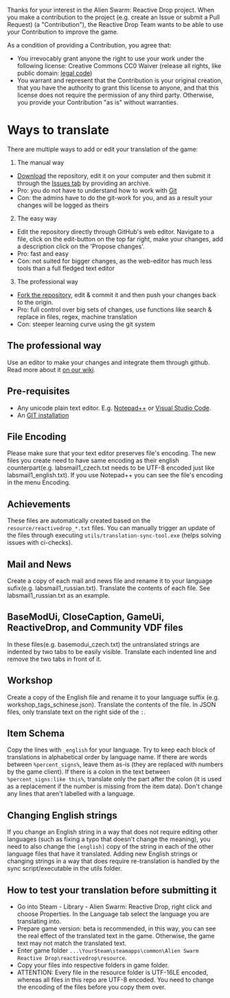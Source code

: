 Thanks for your interest in the Alien Swarm: Reactive Drop project. When you make a
contribution to the project (e.g. create an Issue or submit a Pull Request)
(a "Contribution"), the Reactive Drop Team wants to be able to use your Contribution to improve
the game.

As a condition of providing a Contribution, you agree that:

- You irrevocably grant anyone the right to use your work under the following license: Creative Commons CC0 Waiver (release all rights, like public domain: [legal code](https://creativecommons.org/publicdomain/zero/1.0/))
- You warrant and represent that the Contribution is your original creation, that you have the authority to grant this license to anyone, and that this license does not require the permission of any third party. Otherwise, you provide your Contribution "as is" without warranties.


# Ways to translate
There are multiple ways to add or edit your translation of the game:
1. The manual way
  * [Download](https://github.com/ReactiveDrop/reactivedrop_translations/archive/refs/heads/master.zip) the repository, edit it on your computer and then submit it through the [Issues tab](https://github.com/ReactiveDrop/reactivedrop_translations/issues) by providing an archive.
  * Pro: you do not have to understand how to work with [Git](https://en.wikipedia.org/wiki/Git)
  * Con: the admins have to do the git-work for you, and as a result your changes will be logged as theirs
2. The easy way
  * Edit the repository directly through GitHub's web editor. Navigate to a file, click on the edit-button on the top far right, make your changes, add a description click on the 'Propose changes'.
  * Pro: fast and easy
  * Con: not suited for bigger changes, as the web-editor has much less tools than a full fledged text editor
3. The professional way
  * [Fork the repository](https://github.com/ReactiveDrop/reactivedrop_translations/fork), edit & commit it and then push your changes back to the origin.
  * Pro: full control over big sets of changes, use functions like search & replace in files, regex, machine translation
  * Con: steeper learning curve using the git system

## The professional way
Use an editor to make your changes and integrate them through github.
Read more about it [on our wiki](https://github.com/ReactiveDrop/reactivedrop_translations/wiki).

## Pre-requisites
- Any unicode plain text editor. E.g. [Notepad++](https://notepad-plus-plus.org/) or [Visual Studio Code](https://code.visualstudio.com/).
- An [GIT installation](https://git-scm.com/downloads)

## File Encoding
Please make sure that your text editor preserves file's encoding. The new files you create need to have same encoding as their english counterpart(e.g. labsmail1_czech.txt needs to be UTF-8 encoded just like labsmail1_english.txt). If you use Notepad++ you can see the file's encoding in the menu Encoding.

## Achievements
These files are automatically created based on the `resource/reactivedrop_*.txt` files. You can manually trigger an update of the files through executing `utils/translation-sync-tool.exe` (helps solving issues with ci-checks).

## Mail and News
Create a copy of each mail and news file and rename it to your language sufix(e.g. labsmail1_russian.txt). Translate the contents of each file. See labsmail1_russian.txt as an example.

## BaseModUi, CloseCaption, GameUi, ReactiveDrop, and Community VDF files
In these files(e.g. basemodui_czech.txt) the untranslated strings are indented by two tabs to be easily visible. Translate each indented line and remove the two tabs in front of it.

## Workshop
Create a copy of the English file and rename it to your language suffix (e.g. workshop_tags_schinese.json). Translate the contents of the file. In JSON files, only translate text on the right side of the `:`.

## Item Schema
Copy the lines with `_english` for your language. Try to keep each block of translations in alphabetical order by language name. If there are words between `%percent_signs%`, leave them as-is (they are replaced with numbers by the game client). If there is a colon in the text between `%percent_signs:like this%`, translate only the part after the colon (it is used as a replacement if the number is missing from the item data). Don't change any lines that aren't labelled with a language.

## Changing English strings
If you change an English string in a way that does not require editing other languages (such as fixing a typo that doesn't change the meaning), you need to also change the `[english]` copy of the string in each of the other language files that have it translated. Adding new English strings or changing strings in a way that does require re-translation is handled by the sync script/executable in the utils folder.

## How to test your translation before submitting it
- Go into Steam - Library - Alien Swarm: Reactive Drop, right click and choose Properties. In the Language tab select the language you are translating into.
- Prepare game version: beta is recommended, in this way, you can see the real effect of the translated text in the game. Otherwise, the game text may not match the translated text.
- Enter game folder `...\YourSteam\steamapps\common\Alien Swarm Reactive Drop\reactivedrop\resource`.
- Copy your files into respective folders in game folder.
- ATTENTION: Every file in the resource folder is UTF-16LE encoded, whereas all files in this repo are UTF-8 encoded. You need to change the encoding of the files before you copy them over.

